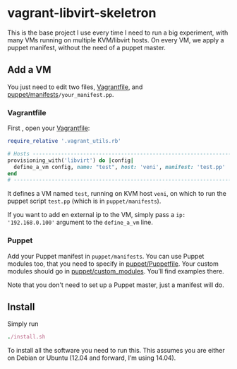 # vagrant-libvirt-skeletron

This is the base project I use every time I need to run a big experiment, with many VMs running on multiple KVM/libvirt hosts.
On every VM, we apply a puppet manifest, without the need of a puppet master.



## Add a VM

You just need to edit two files, [Vagrantfile](Vagrantfile), and [puppet/manifests](puppet/manifests)`/your_manifest.pp`.


### Vagrantfile
First , open your [Vagrantfile](Vagrantfile):

```ruby
require_relative '.vagrant_utils.rb'

# Hosts -----------------------------------------------------------------------
provisioning_with('libvirt') do |config|
  define_a_vm config, name: "test", host: 'veni', manifest: 'test.pp'
end
# -----------------------------------------------------------------------------
```

It defines a VM named `test`, running on KVM host `veni`, on which to run the
puppet script `test.pp` (which is in `puppet/manifests`).

If you want to add en external ip to the VM, simply pass a `ip:
'192.168.0.100'` argument to the `define_a_vm` line.

### Puppet

Add your Puppet manifest in `puppet/manifests`. You can use Puppet modules too,
that you need to specify in [puppet/Puppetfile](puppet/Puppetfile). Your custom
modules should go in [puppet/custom_modules](puppet/custom_modules). You’ll
find examples there.

Note that you don't need to set up a Puppet master, just a manifest will do.


## Install

Simply run

```ruby
./install.sh
```

To install all the software you need to run this. This assumes you are either
on Debian or Ubuntu (12.04 and forward, I’m using 14.04).
